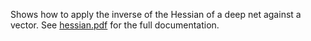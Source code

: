 Shows how to apply the inverse of the Hessian of a deep net against a vector.
See [hessian.pdf](hessian.pdf) for the full documentation.
